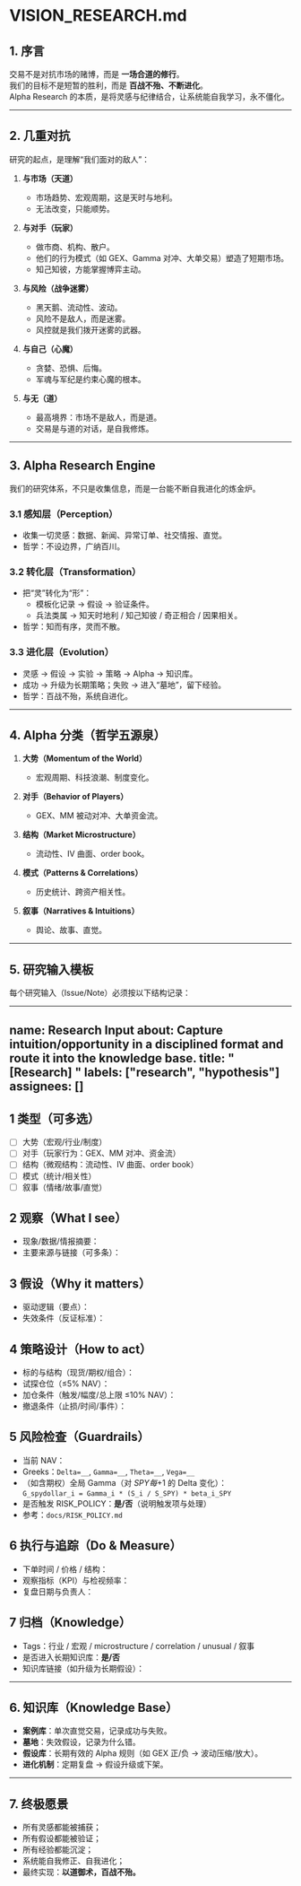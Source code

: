 # VISION_RESEARCH.md

## 1. 序言
交易不是对抗市场的赌博，而是 **一场合道的修行**。  
我们的目标不是短暂的胜利，而是 **百战不殆、不断进化**。  
Alpha Research 的本质，是将灵感与纪律结合，让系统能自我学习，永不僵化。

---

## 2. 几重对抗
研究的起点，是理解“我们面对的敌人”：

1. **与市场（天道）**  
   - 市场趋势、宏观周期，这是天时与地利。  
   - 无法改变，只能顺势。  

2. **与对手（玩家）**  
   - 做市商、机构、散户。  
   - 他们的行为模式（如 GEX、Gamma 对冲、大单交易）塑造了短期市场。  
   - 知己知彼，方能掌握博弈主动。  

3. **与风险（战争迷雾）**  
   - 黑天鹅、流动性、波动。  
   - 风险不是敌人，而是迷雾。  
   - 风控就是我们拨开迷雾的武器。  

4. **与自己（心魔）**  
   - 贪婪、恐惧、后悔。  
   - 军魂与军纪是约束心魔的根本。  

5. **与无（道）**  
   - 最高境界：市场不是敌人，而是道。  
   - 交易是与道的对话，是自我修炼。  

---

## 3. Alpha Research Engine
我们的研究体系，不只是收集信息，而是一台能不断自我进化的炼金炉。

### 3.1 感知层（Perception）
- 收集一切灵感：数据、新闻、异常订单、社交情报、直觉。  
- 哲学：不设边界，广纳百川。  

### 3.2 转化层（Transformation）
- 把“灵”转化为“形”：  
  - 模板化记录 → 假设 → 验证条件。  
  - 兵法类属 → 知天时地利 / 知己知彼 / 奇正相合 / 因果相关。  
- 哲学：知而有序，灵而不散。  

### 3.3 进化层（Evolution）
- 灵感 → 假设 → 实验 → 策略 → Alpha → 知识库。  
- 成功 → 升级为长期策略；失败 → 进入“墓地”，留下经验。  
- 哲学：百战不殆，系统自进化。  

---

## 4. Alpha 分类（哲学五源泉）
1. **大势（Momentum of the World）**  
   - 宏观周期、科技浪潮、制度变化。  

2. **对手（Behavior of Players）**  
   - GEX、MM 被动对冲、大单资金流。  

3. **结构（Market Microstructure）**  
   - 流动性、IV 曲面、order book。  

4. **模式（Patterns & Correlations）**  
   - 历史统计、跨资产相关性。  

5. **叙事（Narratives & Intuitions）**  
   - 舆论、故事、直觉。  

---

## 5. 研究输入模板
每个研究输入（Issue/Note）必须按以下结构记录：

---
name: Research Input
about: Capture intuition/opportunity in a disciplined format and route it into the knowledge base.
title: "[Research] <short title>"
labels: ["research", "hypothesis"]
assignees: []
---

<!-- 用这个模板记录一次直觉/机会/研究输入。提交后会进入知识库的评审与沉淀流程。 -->

## 1 类型（可多选）
- [ ] 大势（宏观/行业/制度）
- [ ] 对手（玩家行为：GEX、MM 对冲、资金流）
- [ ] 结构（微观结构：流动性、IV 曲面、order book）
- [ ] 模式（统计/相关性）
- [ ] 叙事（情绪/故事/直觉）

## 2 观察（What I see）
- 现象/数据/情报摘要：  
- 主要来源与链接（可多条）：  

## 3 假设（Why it matters）
- 驱动逻辑（要点）：  
- 失效条件（反证标准）：  

## 4 策略设计（How to act）
- 标的与结构（现货/期权/组合）：  
- 试探仓位（≤5% NAV）：  
- 加仓条件（触发/幅度/总上限 ≤10% NAV）：  
- 撤退条件（止损/时间/事件）：  

## 5 风险检查（Guardrails）
- 当前 NAV：  
- Greeks：`Delta=__`, `Gamma=__`, `Theta=__`, `Vega=__`  
- （如含期权）全局 Gamma（对 $SPY 每 +$1 的 Delta 变化）：  
  `G_spydollar_i = Gamma_i * (S_i / S_SPY) * beta_i_SPY`  
- 是否触发 RISK_POLICY：**是/否**（说明触发项与处理）  
- 参考：`docs/RISK_POLICY.md`

## 6 执行与追踪（Do & Measure）
- 下单时间 / 价格 / 结构：  
- 观察指标（KPI）与检视频率：  
- 复盘日期与负责人：  

## 7 归档（Knowledge）
- Tags：行业 / 宏观 / microstructure / correlation / unusual / 叙事  
- 是否进入长期知识库：**是/否**  
- 知识库链接（如升级为长期假设）：  

---

## 6. 知识库（Knowledge Base）
- **案例库**：单次直觉交易，记录成功与失败。  
- **墓地**：失效假设，记录为什么错。  
- **假设库**：长期有效的 Alpha 规则（如 GEX 正/负 → 波动压缩/放大）。  
- **进化机制**：定期复盘 → 假设升级或下架。  

---

## 7. 终极愿景
- 所有灵感都能被捕获；  
- 所有假设都能被验证；  
- 所有经验都能沉淀；  
- 系统能自我修正、自我进化；  
- 最终实现：**以道御术，百战不殆。**
